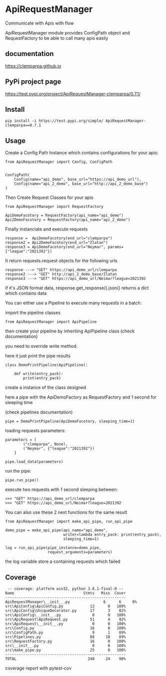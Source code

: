 # ApiRequestManager
 Communicate with Apis with flow


ApiRequestManager module provides ConfigPath object and RequestFactory to be able
to call many apis easily


## documentation 
https://clemparpa.github.io

## PyPi project page
https://test.pypi.org/project/ApiRequestManager-clemparpa/0.7.1/


## Install
    
    pip install -i https://test.pypi.org/simple/ ApiRequestManager-clemparpa==0.7.1


## Usage

Create a Config Path Instance which contains configurations for your apis: 

    from ApiRequestManager import Config, ConfigPath


    ConfigPath(
        Config(name="api_demo", base_url="https://api_demo_url"),
        Config(name="api_2_demo", base_url="http://api_2_demo_base")
    )
    
Then Create Request Classes for your apis

    from ApiRequestManager import RequestFactory 

    ApiDemoFacotory = RequestFactory(api_name="api_demo")
    Api2DemoFacotory = RequestFactory(api_name="api_2_demo")
    
Finally instanciate and execute requests

    response =  ApiDemoFacotory(end_url="clemparpa")
    response2 = Api2DemoFacotory(end_url="Zlatan")
    response3 = ApiDemoFacotory(end_url="Neymar", params={"league":"2021392"})

It return requests.request objects for the following urls

    response ---> "GET" https://api_demo_url/clemparpa
    response2 ---> "GET" http://api_2_demo_base/Zlatan
    response3 ---> "GET" https://api_demo_url/Neimar?league=2021392

if it's JSON format data, response.get_response().json() returns a dict which contains data

You can either use a Pipeline to execute many requests in a batch:

import the pipeline classes


    from ApiRequestManager import ApiPipeline


then create your pipeline by inheriting ApiPipeline class (check documentation) 

you need to override write method.

here it just print the pipe results
    

    class DemoPrintPipeline(ApiPipeline):
    
        def write(entry_pack):
            print(entry_pack)

create a instance of the class designed            

here a pipe with the ApiDemoFactory as RequestFactory and 1 second for sleeping time

(check pipelines documentation)
    
    pipe = DemoPrintPipeline(ApiDemoFacotory, sleeping_time=1)

loading requests parameters:

    parameters = [
            ("clemparpa", None),
            ("Neymar", {"league":"2021392"})
        ]

    pipe.load_data(parameters)
        
run the pipe:

    pipe.run_pipe()
    
execute two requests with 1 second sleeping between:

    >>> "GET" https://api_demo_url/clemparpa
    >>> "GET" https://api_demo_url/Neimar?league=2021392


You can also use these 2 next functions for the same result

    from ApiRequestManager import make_api_pipe, run_api_pipe
    
    demo_pipe = make_api_pipe(api_name="api_demo",
                              writer=lambda entry_pack: print(entry_pack),
                              sleeping_time=1)
    
    log = run_api_pipe(pipe_instance=demo_pipe,
                       request_arguments=parameters)
                       
the log variable store a containing requests which failed
   





## Coverage

     -- coverage: platform win32, python 3.8.1-final-0 --
    Name                               Stmts   Miss  Cover
    ------------------------------------------------------
    ApiRequestManager\__init__.py               6      6     0%
    src\ApiConfig\ApiConfig.py            12      0   100%
    src\ApiConfig\UniqueDecorator.py      17      3    82%
    src\ApiConfig\__init__.py              0      0   100%
    src\ApiRequest\ApiRequest.py          51      4    92%
    src\ApiRequest\__init__.py             0      0   100%
    src\Config.py                         16      0   100%
    src\ConfigPath.py                      9      1    89%
    src\Pipelines.py                      88     10    89%
    src\RequestFactory.py                 16      0   100%
    src\__init__.py                        0      0   100%
    src\make_pipe.py                      25      0   100%
    ------------------------------------------------------
    TOTAL                                240     24    90%



coverage report with pytest-cov
